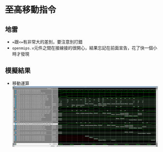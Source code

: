 # ~~至高~~移動指令

## 地雷

* `=`跟`<=`有非常大的差別，要注意別打錯
* `openmips.v`元件之間在接線接的很開心，結果忘記在前面宣告，花了快一個小時才發現

## 模擬結果

* 移動運算
    ![移動運算](SimulationResult_1.PNG)
